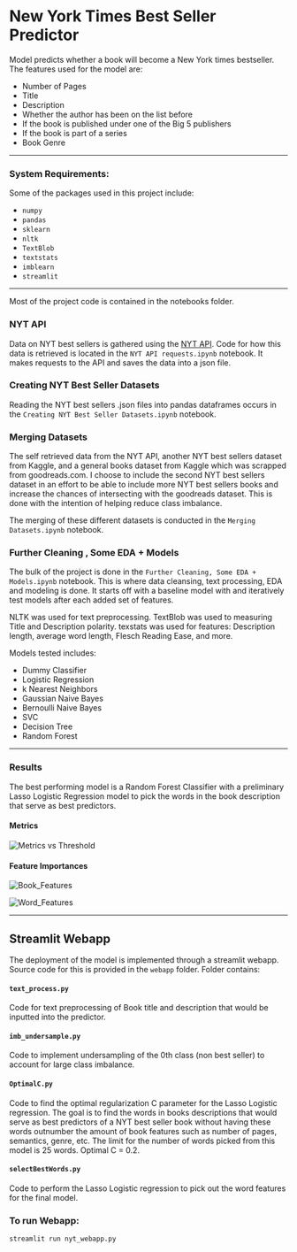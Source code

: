 # New York Times Best Seller Predictor
Model predicts whether a book will become a New York times bestseller. The features used for the model are:

- Number of Pages
- Title
- Description
- Whether the author has been on the list before
- If the book is published under one of the Big 5 publishers
- If the book is part of a series
- Book Genre

--------
### System Requirements:
Some of the packages used in this project include:

- `numpy`
- `pandas`
- `sklearn`
- `nltk`
- `TextBlob`
- `textstats`
- `imblearn`
- `streamlit`

----

Most of the project code is contained in the notebooks folder.

### NYT API
Data on NYT best sellers is gathered using the [NYT API](https://developer.nytimes.com/).
Code for how this data is retrieved is located in the `NYT API requests.ipynb` notebook.
It makes requests to the API and saves the data into a json file.

### Creating NYT Best Seller Datasets
Reading the NYT best sellers .json files into pandas dataframes occurs in  the
`Creating NYT Best Seller Datasets.ipynb` notebook.

### Merging Datasets
The self retrieved data from the NYT API,
another NYT best sellers dataset from Kaggle, and a general books dataset from Kaggle
which was scrapped from goodreads.com. I choose to include the second NYT best sellers
dataset in an effort to be able to include more NYT best sellers books and increase the chances
of intersecting with the goodreads dataset. This is done with the intention of helping reduce
class imbalance.

The merging of these different datasets is conducted in the `Merging Datasets.ipynb` notebook.

### Further Cleaning , Some EDA + Models
The bulk of the project is done in the `Further Cleaning, Some EDA + Models.ipynb`
notebook. This is where data cleansing, text processing, EDA and modeling is done.
It starts off with a baseline model with and iteratively test models after each added set of features.

NLTK was used for text preprocessing.
TextBlob was used to measuring Title and Description polarity.
texstats was used for features: Description length, average word length, Flesch Reading Ease, and more.

Models tested includes:
- Dummy Classifier
- Logistic Regression
- k Nearest Neighbors
- Gaussian Naive Bayes
- Bernoulli Naive Bayes
- SVC
- Decision Tree
- Random Forest

--------

### Results
The best performing model is a Random Forest Classifier with a preliminary Lasso Logistic
Regression model to pick the words in the book description that serve as best predictors.

#### Metrics
![Metrics vs Threshold](https://raw.githubusercontent.com/emilyng/NYT_Best_Sellers/master/plots/metrics_threshold.svg)

#### Feature Importances
![Book_Features](https://raw.githubusercontent.com/emilyng/NYT_Best_Sellers/master/plots/book_feat-importances.svg)

![Word_Features](https://raw.githubusercontent.com/emilyng/NYT_Best_Sellers/master/plots/word-importances.svg)

---------

## Streamlit Webapp
The deployment of the model is implemented through a streamlit webapp. Source code for
this is provided in the `webapp` folder. Folder contains:

#### `text_process.py`
Code for text preprocessing of Book title and description that would be inputted into
the predictor.

#### `imb_undersample.py`
Code to implement undersampling of the 0th class (non best seller) to account for large
class imbalance.

#### `OptimalC.py`
Code to find the optimal regularization C parameter for the Lasso Logistic regression.
The goal is to find the words in books descriptions that would serve as best predictors
of a NYT best seller book without having these words outnumber the amount of book features
such as number of pages, semantics, genre, etc. The limit for the number of words picked from this
model is 25 words. Optimal C = 0.2.

#### `selectBestWords.py`
Code to perform the Lasso Logistic regression to pick out the word features for the
final model.

### To run Webapp: 
`streamlit run nyt_webapp.py`
